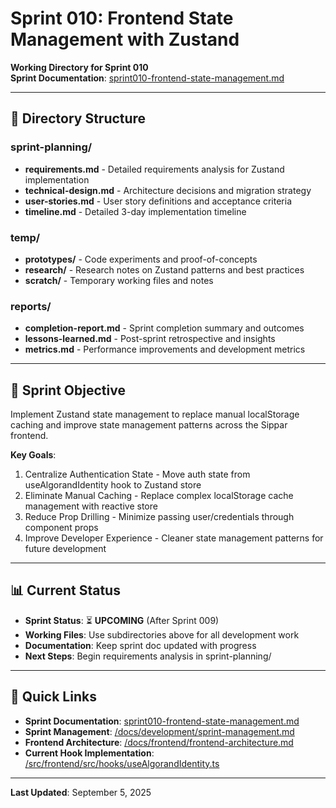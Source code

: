 # Sprint 010: Frontend State Management with Zustand

**Working Directory for Sprint 010**  
**Sprint Documentation**: [sprint010-frontend-state-management.md](./sprint010-frontend-state-management.md)

---

## 📁 **Directory Structure**

### **sprint-planning/**
- **requirements.md** - Detailed requirements analysis for Zustand implementation
- **technical-design.md** - Architecture decisions and migration strategy  
- **user-stories.md** - User story definitions and acceptance criteria
- **timeline.md** - Detailed 3-day implementation timeline

### **temp/**
- **prototypes/** - Code experiments and proof-of-concepts
- **research/** - Research notes on Zustand patterns and best practices
- **scratch/** - Temporary working files and notes

### **reports/**
- **completion-report.md** - Sprint completion summary and outcomes
- **lessons-learned.md** - Post-sprint retrospective and insights
- **metrics.md** - Performance improvements and development metrics

---

## 🎯 **Sprint Objective**

Implement Zustand state management to replace manual localStorage caching and improve state management patterns across the Sippar frontend.

**Key Goals**:
1. Centralize Authentication State - Move auth state from useAlgorandIdentity hook to Zustand store
2. Eliminate Manual Caching - Replace complex localStorage cache management with reactive store
3. Reduce Prop Drilling - Minimize passing user/credentials through component props
4. Improve Developer Experience - Cleaner state management patterns for future development

---

## 📊 **Current Status**

- **Sprint Status**: ⏳ **UPCOMING** (After Sprint 009)
- **Working Files**: Use subdirectories above for all development work
- **Documentation**: Keep sprint doc updated with progress
- **Next Steps**: Begin requirements analysis in sprint-planning/

---

## 🔗 **Quick Links**

- **Sprint Documentation**: [sprint010-frontend-state-management.md](./sprint010-frontend-state-management.md)
- **Sprint Management**: [/docs/development/sprint-management.md](/docs/development/sprint-management.md)
- **Frontend Architecture**: [/docs/frontend/frontend-architecture.md](/docs/frontend/frontend-architecture.md)
- **Current Hook Implementation**: [/src/frontend/src/hooks/useAlgorandIdentity.ts](/src/frontend/src/hooks/useAlgorandIdentity.ts)

---

**Last Updated**: September 5, 2025